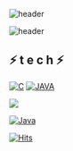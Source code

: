 
![header](https://capsule-render.vercel.app/api?type=wave&color=auto&height=300&section=header&text=MinWook&fontSize=90)

![header](https://capsule-render.vercel.app/api?type=soft)
##  ⚡  t e c h   ⚡
[![C](https://img.shields.io/badge/C++-F7DF1E?style=flat-square&logo=&logoColor=black)](https://github.com/MinWook6457/MinWook6457/edit/main/README.md) [![JAVA](https://img.shields.io/badge/JAVA-square&logo=&logoColor=black)](https://github.com/MinWook6457/MinWook6457/edit/main/README.md)

<img src="https://img.shields.io/badge/instargram-FFCA28?style=flat-square&logo=file:///C:/Users/kih25/Downloads/instagram.svg&logoColor=E4405F"/>

[![Java](https://img.shields.io/badge/Java-007396?style=flat-square&logo=Java&logoColor=white)](https://github.com/MinWook6457/) 

[![Hits](https://hits.seeyoufarm.com/api/count/incr/badge.svg?url=https%3A%2F%2Fgithub.com%2FMinWook6457%2FMinWook6457&count_bg=%23843DC8&title_bg=%2348D5AE&icon=&icon_color=%23E7E7E7&title=hits&edge_flat=false)](https://hits.seeyoufarm.com)
